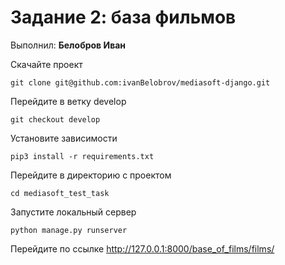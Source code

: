 # Задание 2: база фильмов
Выполнил: **Белобров Иван**

Скачайте проект
```
git clone git@github.com:ivanBelobrov/mediasoft-django.git
```
Перейдите в ветку develop
```
git checkout develop
```
Установите зависимости
```
pip3 install -r requirements.txt
```
Перейдите в директорию с проектом
```
cd mediasoft_test_task
```
Запустите локальный сервер
```
python manage.py runserver
```
Перейдите по ссылке http://127.0.0.1:8000/base_of_films/films/